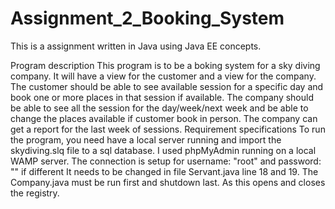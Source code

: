 # Assignment_2_Booking_System
This is a assignment written in Java using Java EE concepts.

Program description 
This program is to be a boking system for a sky diving company. It will have a view for the customer and a view for the company. The customer should be able to see available session for a specific day and book one or more places in that session if available. The company should be able to see all the session for the day/week/next week and be able to change the places available if customer book in person. The company can get a report for the last week of sessions.  Requirement specifications  To run the program, you need have a local server running and import the skydiving.slq file to a sql database. I used phpMyAdmin running on a local WAMP server.  The connection is setup for username: "root" and password: "" if different It needs to be changed in file Servant.java line 18 and 19.  The Company.java must be run first and shutdown last. As this opens and closes the registry. 
